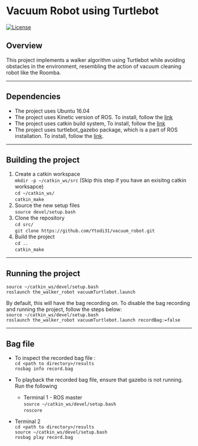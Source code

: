 # Vacuum Robot using Turtlebot
[![License](https://img.shields.io/badge/License-BSD%203--Clause-blue.svg)](https://opensource.org/licenses/BSD-3-Clause)

## Overview
This project implements a walker algorithm using Turtlebot while avoiding obstacles
in the environment, resembling the action of vacuum cleaning robot like the Roomba.


---
## Dependencies
- The project uses Ubuntu 16.04
- The project uses Kinetic version of ROS. To install, follow the [link]( http://wiki.ros.org/kinetic/Installation/Ubuntu)
- The project uses catkin build system, To install, follow the [link](http://wiki.ros.org/catkin)
- The project uses turtlebot_gazebo package, which is a part of ROS installation. To install, follow the [link](http://wiki.ros.org/turtlebot/Tutorials/indigo/Turtlebot%20Installation).
---
## Building the project
1. Create a catkin workspace \
`mkdir -p ~/catkin_ws/src` (Skip this step if you have an exisitng catkin worksapce)\
`cd ~/catkin_ws/` \
`catkin_make`
2. Source the new setup files \
`source devel/setup.bash`
3. Clone the repository\
`cd src/` \
`git clone https://github.com/Ytodi31/vacuum_robot.git`
4. Build the project \
`cd ..` \
`catkin_make`
---
## Running the project
`source ~/catkin_ws/devel/setup.bash` \
`roslaunch the_walker_robot vacuumTurtlebot.launch`

By default, this will have the bag recording on. To disable the bag recording and running the project, follow the steps below:\
`source ~/catkin_ws/devel/setup.bash` \
`roslaunch the_walker_robot vacuumTurtlebot.launch recordBag:=false`

---
## Bag file
- To inspect the recorded bag file :\
`cd <path to directory>/results`\
`rosbag info record.bag`

- To playback the recorded bag file, ensure that gazebo is not running.
Run the following
  - Terminal 1 - ROS master \
`source ~/catkin_ws/devel/setup.bash` \
`roscore`

 - Terminal 2\
 `cd <path to directory>/results`\
 `source ~/catkin_ws/devel/setup.bash` \
 `rosbag play record.bag`
